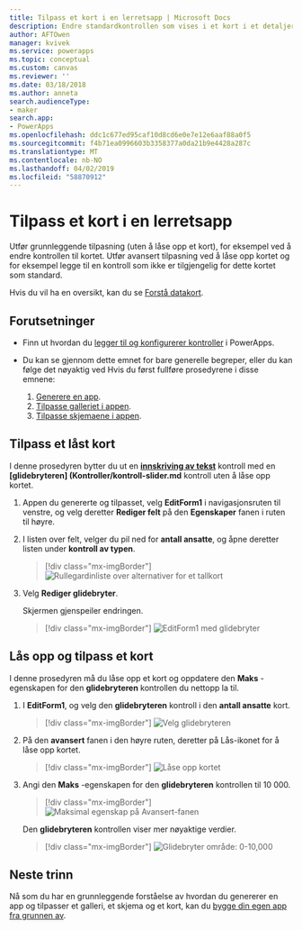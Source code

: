 ```yaml
---
title: Tilpass et kort i en lerretsapp | Microsoft Docs
description: Endre standardkontrollen som vises i et kort i et detaljer eller redigere skjemaet i en lerretsapp
author: AFTOwen
manager: kvivek
ms.service: powerapps
ms.topic: conceptual
ms.custom: canvas
ms.reviewer: ''
ms.date: 03/18/2018
ms.author: anneta
search.audienceType:
- maker
search.app:
- PowerApps
ms.openlocfilehash: ddc1c677ed95caf10d8cd6e0e7e12e6aaf88a0f5
ms.sourcegitcommit: f4b71ea0996603b3358377a0da21b9e4428a287c
ms.translationtype: MT
ms.contentlocale: nb-NO
ms.lasthandoff: 04/02/2019
ms.locfileid: "58870912"
---
```

# <a name="customize-a-card-in-a-canvas-app"></a>Tilpass et kort i en lerretsapp

Utfør grunnleggende tilpasning (uten å låse opp et kort), for eksempel ved å endre kontrollen til kortet. Utfør avansert tilpasning ved å låse opp kortet og for eksempel legge til en kontroll som ikke er tilgjengelig for dette kortet som standard.

Hvis du vil ha en oversikt, kan du se [Forstå datakort](working-with-cards.md).

## <a name="prerequisites"></a>Forutsetninger

- Finn ut hvordan du [legger til og konfigurerer kontroller](add-configure-controls.md) i PowerApps.
- Du kan se gjennom dette emnet for bare generelle begreper, eller du kan følge det nøyaktig ved Hvis du først fullføre prosedyrene i disse emnene:

    1. [Generere en app](data-platform-create-app.md).
    1. [Tilpasse galleriet i appen](customize-layout-sharepoint.md).
    1. [Tilpasse skjemaene i appen](customize-forms-sharepoint.md).

## <a name="customize-a-locked-card"></a>Tilpass et låst kort

I denne prosedyren bytter du ut en **[innskriving av tekst](controls/control-text-input.md)** kontroll med en **[glidebryteren] (Kontroller/kontroll-slider.md** kontroll uten å låse opp kortet.

1. Appen du genererte og tilpasset, velg **EditForm1** i navigasjonsruten til venstre, og velg deretter **Rediger felt** på den **Egenskaper** fanen i ruten til høyre.

1. I listen over felt, velger du pil ned for **antall ansatte**, og åpne deretter listen under **kontroll av typen**.

    > [!div class="mx-imgBorder"]
    > ![Rullegardinliste over alternativer for et tallkort](./media/customize-card/card-selector.png)

1. Velg **Rediger glidebryter**.

    Skjermen gjenspeiler endringen.

    > [!div class="mx-imgBorder"]
    > ![EditForm1 med glidebryter](./media/customize-card/add-slider.png)

## <a name="unlock-and-customize-a-card"></a>Lås opp og tilpass et kort

I denne prosedyren må du låse opp et kort og oppdatere den **Maks** -egenskapen for den **glidebryteren** kontrollen du nettopp la til.

1. I **EditForm1**, og velg den **glidebryteren** kontroll i den **antall ansatte** kort.

    > [!div class="mx-imgBorder"]
    > ![Velg glidebryteren](./media/customize-card/select-slider.png)

1. På den **avansert** fanen i den høyre ruten, deretter på Lås-ikonet for å låse opp kortet.

    > [!div class="mx-imgBorder"]
    > ![Låse opp kortet](./media/customize-card/lock-icon.png)

1. Angi den **Maks** -egenskapen for den **glidebryteren** kontrollen til 10 000.

    > [!div class="mx-imgBorder"]
    > ![Maksimal egenskap på Avansert-fanen](./media/customize-card/max-property.png)

    Den **glidebryteren** kontrollen viser mer nøyaktige verdier.

    > [!div class="mx-imgBorder"]
    > ![Glidebryter område: 0-10,000](./media/customize-card/final-slider.png)

## <a name="next-steps"></a>Neste trinn

Nå som du har en grunnleggende forståelse av hvordan du genererer en app og tilpasser et galleri, et skjema og et kort, kan du [bygge din egen app fra grunnen av](data-platform-create-app-scratch.md).